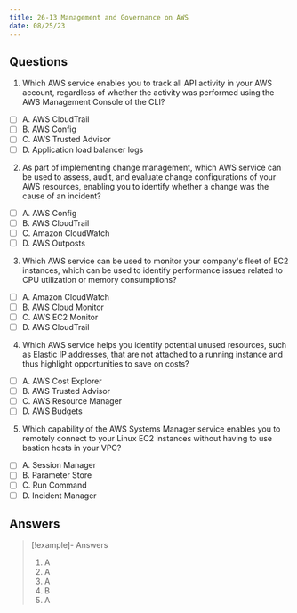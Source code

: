 ```yaml
---
title: 26-13 Management and Governance on AWS
date: 08/25/23
---
```


## Questions

1. Which AWS service enables you to track all API activity in your AWS account, regardless of whether the activity was performed using the AWS Management Console of the CLI?

* [ ] A. AWS CloudTrail
* [ ] B. AWS Config
* [ ] C. AWS Trusted Advisor
* [ ] D. Application load balancer logs

2. As part of implementing change management, which AWS service can be used to assess, audit, and evaluate change configurations of your AWS resources, enabling you to identify whether a change was the cause of an incident?

* [ ] A. AWS Config
* [ ] B. AWS CloudTrail
* [ ] C. Amazon CloudWatch
* [ ] D. AWS Outposts

3. Which AWS service can be used to monitor your company's fleet of EC2 instances, which can be used to identify performance issues related to CPU utilization or memory consumptions?

* [ ] A. Amazon CloudWatch 
* [ ] B. AWS Cloud Monitor 
* [ ] C. AWS EC2 Monitor
* [ ] D. AWS CloudTrail

4. Which AWS service helps you identify potential unused resources, such as Elastic IP addresses, that are not attached to a running instance and thus highlight opportunities to save on costs?

* [ ] A. AWS Cost Explorer
* [ ] B. AWS Trusted Advisor 
* [ ] C. AWS Resource Manager 
* [ ] D. AWS Budgets

5. Which capability of the AWS Systems Manager service enables you to remotely connect to your Linux EC2 instances without having to use bastion hosts in your VPC?

* [ ] A. Session Manager 
* [ ] B. Parameter Store 
* [ ] C. Run Command 
* [ ] D. Incident Manager

## Answers

 > 
 > \[!example\]- Answers
 > 
 > 1. A 
 > 1. A 
 > 1. A 
 > 1. B 
 > 1. A
